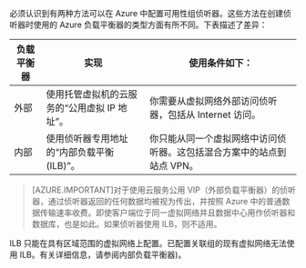 必须认识到有两种方法可以在 Azure 中配置可用性组侦听器。这些方法在创建侦听器时使用的 Azure 负载平衡器的类型方面有所不同。下表描述了差异：

| 负载平衡器 | 实现 | 使用条件如下： |
| ------------- | -------------- | ----------- |
| 外部 | 使用托管虚拟机的云服务的“公用虚拟 IP 地址”。 | 你需要从虚拟网络外部访问侦听器，包括从 Internet 访问。 |
| 内部 | 使用侦听器专用地址的“内部负载平衡 (ILB)”。 | 你只能从同一个虚拟网络中访问侦听器。这包括混合方案中的站点到站点 VPN。 |

>[AZURE.IMPORTANT]对于使用云服务公用 VIP（外部负载平衡器）的侦听器，通过侦听器返回的任何数据均被视为传出，并按照 Azure 中的普通数据传输速率收费。即使客户端位于同一虚拟网络并且数据中心用作侦听器和数据库，也是如此。如果侦听器使用 ILB，则不适用。

ILB 只能在具有区域范围的虚拟网络上配置。已配置关联组的现有虚拟网络无法使用 ILB。有关详细信息，请参阅<!--[-->内部负载平衡器<!--](../articles/load-balancer-internal-overview.md-->)。

<!---HONumber=70-->
